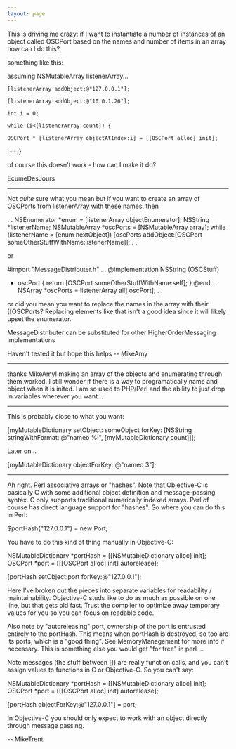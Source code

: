 ```yaml
---
layout: page
---
```


This is driving me crazy: if I want to instantiate a number of instances of an object called OSCPort based on the names and number of items in an array how can I do this?

something like this:

assuming NSMutableArray listenerArray...

	[listenerArray addObject:@"127.0.0.1"];

	[listenerArray addObject:@"10.0.1.26"];

	int i = 0;

    while (i<[listenerArray count]) {

    OSCPort * [listenerArray objectAtIndex:i] = [[OSCPort alloc] init];

i++;}

of course this doesn't work - how can I make it do?

EcumeDesJours

----

Not *quite* sure what you mean but if you want to create an array of OSCPorts from listenerArray with these names, then

    
.
.
NSEnumerator *enum = [listenerArray objectEnumerator];
NSString *listenerName;
NSMutableArray *oscPorts = [NSMutableArray array];
while (listenerName = [enum nextObject]) 
    [oscPorts addObject:[OSCPort someOtherStuffWithName:listenerName]];
.
.

or 
    

#import "MessageDistributer.h"
.
.
@implementation NSString (OSCStuff)
- oscPort { return [OSCPort someOtherStuffWithName:self]; }
@end
.
.
NSArray *oscPorts = listenerArray all] oscPort];
.
.


or did you mean you want to replace the names in the array with their [[OSCPorts? 
Replacing elements like that isn't a good idea since it will likely upset the enumerator.

MessageDistributer can be substituted for other HigherOrderMessaging implementations

Haven't tested it but hope this helps -- MikeAmy

----

thanks MikeAmy!  making an array of the objects and enumerating through them worked.  I still wonder if there is a way to programatically name and object when it is inited.  I am so used to PHP/Perl and the ability to just drop in variables wherever you want...

----

This is probably close to what you want:

[myMutableDictionary setObject: someObject forKey: [NSString stringWithFormat: @"nameo %i", [myMutableDictionary count]]];

Later on...

[myMutableDictionary objectForKey: @"nameo 3"];

----

Ah right. Perl associative arrays or "hashes". Note that Objective-C is basically C with some additional object definition and message-passing syntax. C only supports traditional numerically indexed arrays. Perl of course has direct language support for "hashes". So where you can do this in Perl:

    
$portHash{"127.0.0.1"} = new Port;


You have to do this kind of thing manually in Objective-C:

    
NSMutableDictionary *portHash = [[NSMutableDictionary alloc] init];
OSCPort *port = [[[OSCPort alloc] init] autorelease];

[portHash setObject:port forKey:@"127.0.0.1"]; 


Here I've broken out the pieces into separate variables for readability / maintainability. Objective-C studs like to do as much as possible on one line, but that gets old fast. Trust the compiler to optimize away temporary values for you so you can focus on readable code. 

Also note by "autoreleasing" port, ownership of the port is entrusted entirely to the portHash. This means when portHash is destroyed, so too are its ports, which is a "good thing". See MemoryManagement for more info if necessary. This is something else you would get "for free" in perl ... 

Note messages (the stuff between []) are really function calls, and you can't assign values to functions in C or Objective-C. So you can't say:

    
NSMutableDictionary *portHash = [[NSMutableDictionary alloc] init];
OSCPort *port = [[[OSCPort alloc] init] autorelease];

[portHash objectForKey:@"127.0.0.1"] = port; 


In Objective-C you should only expect to work with an object directly through message passing.

-- MikeTrent
